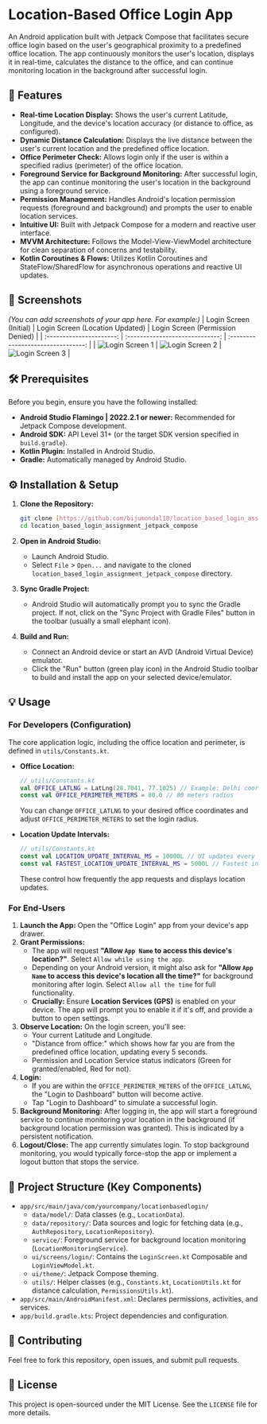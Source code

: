 # Location-Based Office Login App

An Android application built with Jetpack Compose that facilitates secure office login based on the user's geographical proximity to a predefined office location. The app continuously monitors the user's location, displays it in real-time, calculates the distance to the office, and can continue monitoring location in the background after successful login.

## 🚀 Features

* **Real-time Location Display:** Shows the user's current Latitude, Longitude, and the device's location accuracy (or distance to office, as configured).
* **Dynamic Distance Calculation:** Displays the live distance between the user's current location and the predefined office location.
* **Office Perimeter Check:** Allows login only if the user is within a specified radius (perimeter) of the office location.
* **Foreground Service for Background Monitoring:** After successful login, the app can continue monitoring the user's location in the background using a foreground service.
* **Permission Management:** Handles Android's location permission requests (foreground and background) and prompts the user to enable location services.
* **Intuitive UI:** Built with Jetpack Compose for a modern and reactive user interface.
* **MVVM Architecture:** Follows the Model-View-ViewModel architecture for clean separation of concerns and testability.
* **Kotlin Coroutines & Flows:** Utilizes Kotlin Coroutines and StateFlow/SharedFlow for asynchronous operations and reactive UI updates.

## 📸 Screenshots

*(You can add screenshots of your app here. For example:)*
| Login Screen (Initial) | Login Screen (Location Updated) | Login Screen (Permission Denied) |
| :----------------------: | :-----------------------------: | :--------------------------------: |
| ![Login Screen 1](screenshots/login_initial.png) | ![Login Screen 2](screenshots/login_updated.png) | ![Login Screen 3](screenshots/login_permission_denied.png) |

## 🛠️ Prerequisites

Before you begin, ensure you have the following installed:

* **Android Studio Flamingo | 2022.2.1 or newer:** Recommended for Jetpack Compose development.
* **Android SDK:** API Level 31+ (or the target SDK version specified in `build.gradle`).
* **Kotlin Plugin:** Installed in Android Studio.
* **Gradle:** Automatically managed by Android Studio.

## ⚙️ Installation & Setup

1.  **Clone the Repository:**
    ```bash
    git clone [https://github.com/bijumondal18/location_based_login_assignment_jetpack_compose.git](https://github.com/bijumondal18/location_based_login_assignment_jetpack_compose.git)
    cd location_based_login_assignment_jetpack_compose
    ```

2.  **Open in Android Studio:**
    * Launch Android Studio.
    * Select `File` > `Open...` and navigate to the cloned `location_based_login_assignment_jetpack_compose` directory.

3.  **Sync Gradle Project:**
    * Android Studio will automatically prompt you to sync the Gradle project. If not, click on the "Sync Project with Gradle Files" button in the toolbar (usually a small elephant icon).

4.  **Build and Run:**
    * Connect an Android device or start an AVD (Android Virtual Device) emulator.
    * Click the "Run" button (green play icon) in the Android Studio toolbar to build and install the app on your selected device/emulator.

## 💡 Usage

### For Developers (Configuration)

The core application logic, including the office location and perimeter, is defined in `utils/Constants.kt`.

* **Office Location:**
    ```kotlin
    // utils/Constants.kt
    val OFFICE_LATLNG = LatLng(28.7041, 77.1025) // Example: Delhi coordinates
    const val OFFICE_PERIMETER_METERS = 80.0 // 80 meters radius
    ```
    You can change `OFFICE_LATLNG` to your desired office coordinates and adjust `OFFICE_PERIMETER_METERS` to set the login radius.

* **Location Update Intervals:**
    ```kotlin
    // utils/Constants.kt
    const val LOCATION_UPDATE_INTERVAL_MS = 10000L // UI updates every 10 seconds
    const val FASTEST_LOCATION_UPDATE_INTERVAL_MS = 5000L // Fastest interval for updates every 5 seconds
    ```
    These control how frequently the app requests and displays location updates.

### For End-Users

1.  **Launch the App:** Open the "Office Login" app from your device's app drawer.
2.  **Grant Permissions:**
    * The app will request **"Allow `App Name` to access this device's location?"**. Select `Allow while using the app`.
    * Depending on your Android version, it might also ask for **"Allow `App Name` to access this device's location all the time?"** for background monitoring after login. Select `Allow all the time` for full functionality.
    * **Crucially:** Ensure **Location Services (GPS)** is enabled on your device. The app will prompt you to enable it if it's off, and provide a button to open settings.
3.  **Observe Location:** On the login screen, you'll see:
    * Your current Latitude and Longitude.
    * "Distance from office:" which shows how far you are from the predefined office location, updating every 5 seconds.
    * Permission and Location Service status indicators (Green for granted/enabled, Red for not).
4.  **Login:**
    * If you are within the `OFFICE_PERIMETER_METERS` of the `OFFICE_LATLNG`, the "Login to Dashboard" button will become active.
    * Tap "Login to Dashboard" to simulate a successful login.
5.  **Background Monitoring:** After logging in, the app will start a foreground service to continue monitoring your location in the background (if background location permission was granted). This is indicated by a persistent notification.
6.  **Logout/Close:** The app currently simulates login. To stop background monitoring, you would typically force-stop the app or implement a logout button that stops the service.

## 📂 Project Structure (Key Components)

* `app/src/main/java/com/yourcompany/locationbasedlogin/`
    * `data/model/`: Data classes (e.g., `LocationData`).
    * `data/repository/`: Data sources and logic for fetching data (e.g., `AuthRepository`, `LocationRepository`).
    * `service/`: Foreground service for background location monitoring (`LocationMonitoringService`).
    * `ui/screens/login/`: Contains the `LoginScreen.kt` Composable and `LoginViewModel.kt`.
    * `ui/theme/`: Jetpack Compose theming.
    * `utils/`: Helper classes (e.g., `Constants.kt`, `LocationUtils.kt` for distance calculation, `PermissionsUtils.kt`).
* `app/src/main/AndroidManifest.xml`: Declares permissions, activities, and services.
* `app/build.gradle.kts`: Project dependencies and configuration.

## 🤝 Contributing

Feel free to fork this repository, open issues, and submit pull requests.

## 📄 License

This project is open-sourced under the MIT License. See the `LICENSE` file for more details.
